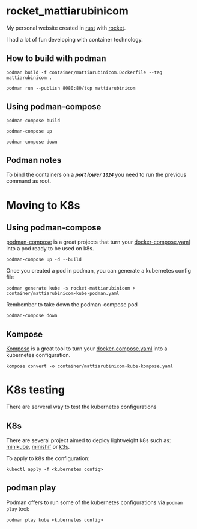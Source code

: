 # rocket_mattiarubinicom
My personal website created in [rust](https://www.rust-lang.org/) with [rocket](https://rocket.rs/).

I had a lot of fun developing with container technology.

## How to build with podman
    podman build -f container/mattiarubinicom.Dockerfile --tag mattiarubinicom .

    podman run --publish 8080:80/tcp mattiarubinicom

## Using podman-compose
    podman-compose build

    podman-compose up

    podman-compose down

## **Podman notes**
To bind the containers on a ***port lower `1024`*** you need to run the previous command as root.

# Moving to K8s

## Using podman-compose
[podman-compose](https://github.com/containers/podman-compose) is a great projects that turn your [docker-compose.yaml](https://docs.docker.com/compose/compose-file/) into a pod ready to be used on k8s.

    podman-compose up -d --build

Once you created a pod in podman, you can generate a kubernetes config file

    podman generate kube -s rocket-mattiarubinicom > container/mattiarubinicom-kube-podman.yaml

Rembember to take down the podman-compose pod

    podman-compose down


## Kompose
[Kompose](https://github.com/kubernetes/kompose) is a great tool to turn your [docker-compose.yaml](https://docs.docker.com/compose/compose-file/) into a kubernetes configuration.

    kompose convert -o container/mattiarubinicom-kube-kompose.yaml 


# K8s testing
There are serveral way to test the kubernetes configurations

## K8s 
There are several project aimed to deploy lightweight k8s such as: [minikube](https://minikube.sigs.k8s.io/docs/), [minishif](https://www.okd.io/minishift/) or [k3s](https://k3s.io/).

To apply to k8s the configuration:

    kubectl apply -f <kubernetes config>

## podman play
Podman offers to run some of the kubernetes configurations via `podman play` tool:

    podman play kube <kubernetes config>